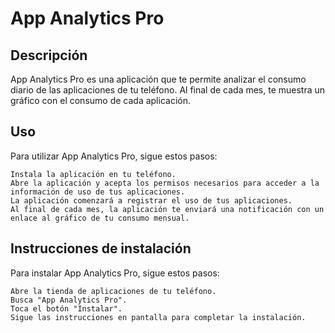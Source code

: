 # App Analytics Pro

## Descripción

App Analytics Pro es una aplicación que te permite analizar el consumo diario de las aplicaciones de tu teléfono. Al final de cada mes, te muestra un gráfico con el consumo de cada aplicación.

## Uso

Para utilizar App Analytics Pro, sigue estos pasos:

    Instala la aplicación en tu teléfono.
    Abre la aplicación y acepta los permisos necesarios para acceder a la información de uso de tus aplicaciones.
    La aplicación comenzará a registrar el uso de tus aplicaciones.
    Al final de cada mes, la aplicación te enviará una notificación con un enlace al gráfico de tu consumo mensual.

## Instrucciones de instalación

Para instalar App Analytics Pro, sigue estos pasos:

    Abre la tienda de aplicaciones de tu teléfono.
    Busca "App Analytics Pro".
    Toca el botón "Instalar".
    Sigue las instrucciones en pantalla para completar la instalación.

